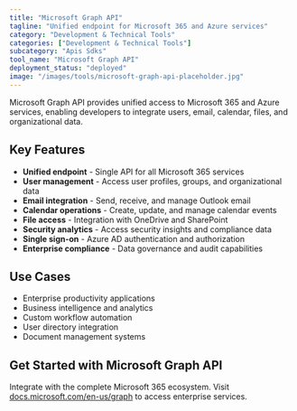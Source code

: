 ```yaml
---
title: "Microsoft Graph API"
tagline: "Unified endpoint for Microsoft 365 and Azure services"
category: "Development & Technical Tools"
categories: ["Development & Technical Tools"]
subcategory: "Apis Sdks"
tool_name: "Microsoft Graph API"
deployment_status: "deployed"
image: "/images/tools/microsoft-graph-api-placeholder.jpg"
---
```

Microsoft Graph API provides unified access to Microsoft 365 and Azure services, enabling developers to integrate users, email, calendar, files, and organizational data.

## Key Features

- **Unified endpoint** - Single API for all Microsoft 365 services
- **User management** - Access user profiles, groups, and organizational data
- **Email integration** - Send, receive, and manage Outlook email
- **Calendar operations** - Create, update, and manage calendar events
- **File access** - Integration with OneDrive and SharePoint
- **Security analytics** - Access security insights and compliance data
- **Single sign-on** - Azure AD authentication and authorization
- **Enterprise compliance** - Data governance and audit capabilities

## Use Cases

- Enterprise productivity applications
- Business intelligence and analytics
- Custom workflow automation
- User directory integration
- Document management systems

## Get Started with Microsoft Graph API

Integrate with the complete Microsoft 365 ecosystem. Visit [docs.microsoft.com/en-us/graph](https://docs.microsoft.com/en-us/graph) to access enterprise services.